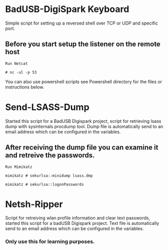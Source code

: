 # BadUSB-DigiSpark Keyboard #

Simple script for setting up a reversed shell over TCP or UDP and specific port.


## Before you start setup the listener on the remote host ##

~~~~
Run Netcat
~~~~
~~~~
# nc -ul -p 53
~~~~


You can also use powershell scripts see Powershell directory for the files or instructions below.


# Send-LSASS-Dump #

Started this script for a BadUSB Digispark project, script for retrieving lsass dump with sysinternals procdump tool.
Dump file is automatically send to an email address which can be configured in the variables.

## After receiving the dump file you can examine it and retreive the passwords. ##
~~~~
Run Mimikatz
~~~~
~~~~
mimikatz # sekurlsa::minidump lsass.dmp
~~~~
~~~~
mimikatz # sekurlsa::logonPasswords
~~~~

# Netsh-Ripper #

Script for retreiving wlan profile information and clear text passwords, started this script for a badUSB Digispark project.
Text file is automatically send to an email address which can be configured in the variables.

### Only use this for learning purposes. ###
